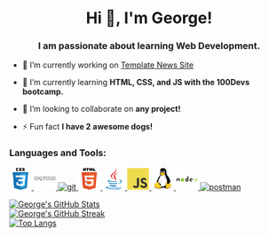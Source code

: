 <h1 align="center">Hi 👋, I'm George!</h1>
<h3 align="center">I am passionate about learning Web Development.</h3>

- 🔭 I’m currently working on [Template News Site](https://github.com/vincitamor/news-site-proj)

- 🌱 I’m currently learning **HTML, CSS, and JS with the 100Devs bootcamp.**

- 🤝 I’m looking to collaborate on **any project!**

- ⚡ Fun fact **I have 2 awesome dogs!**

<!--<h3 align="left">Connect with me:</h3>
<p align="left">
</p>
-->
<h3 align="left">Languages and Tools:</h3>
<p align="left"> <a href="https://www.w3schools.com/css/" target="_blank" rel="noreferrer"> <img src="https://raw.githubusercontent.com/devicons/devicon/master/icons/css3/css3-original-wordmark.svg" alt="css3" width="40" height="40"/> </a> <a href="https://expressjs.com" target="_blank" rel="noreferrer"> <img src="https://raw.githubusercontent.com/devicons/devicon/master/icons/express/express-original-wordmark.svg" alt="express" width="40" height="40"/> </a> <a href="https://git-scm.com/" target="_blank" rel="noreferrer"> <img src="https://www.vectorlogo.zone/logos/git-scm/git-scm-icon.svg" alt="git" width="40" height="40"/> </a> <a href="https://www.w3.org/html/" target="_blank" rel="noreferrer"> <img src="https://raw.githubusercontent.com/devicons/devicon/master/icons/html5/html5-original-wordmark.svg" alt="html5" width="40" height="40"/> </a> <a href="https://www.java.com" target="_blank" rel="noreferrer"> <img src="https://raw.githubusercontent.com/devicons/devicon/master/icons/java/java-original.svg" alt="java" width="40" height="40"/> </a> <a href="https://developer.mozilla.org/en-US/docs/Web/JavaScript" target="_blank" rel="noreferrer"> <img src="https://raw.githubusercontent.com/devicons/devicon/master/icons/javascript/javascript-original.svg" alt="javascript" width="40" height="40"/> </a> <a href="https://www.linux.org/" target="_blank" rel="noreferrer"> <img src="https://raw.githubusercontent.com/devicons/devicon/master/icons/linux/linux-original.svg" alt="linux" width="40" height="40"/> </a> <a href="https://nodejs.org" target="_blank" rel="noreferrer"> <img src="https://raw.githubusercontent.com/devicons/devicon/master/icons/nodejs/nodejs-original-wordmark.svg" alt="nodejs" width="40" height="40"/> </a> <a href="https://postman.com" target="_blank" rel="noreferrer"> <img src="https://www.vectorlogo.zone/logos/getpostman/getpostman-icon.svg" alt="postman" width="40" height="40"/> </a> </p>

[![George's GitHub Stats](https://github-readme-stats-sigma-five.vercel.app/api?username=vincitamor&show_icons=true&theme=tokyonight)](https://github.com/vincitamor)
<br />
[![George's GitHub Streak](https://github-readme-streak-stats.herokuapp.com?user=vincitamor&theme=tokyonight)](https://git.io/streak-stats)
<br />
[![Top Langs](https://github-readme-stats-sigma-five.vercel.app/api/top-langs/?username=vincitamor&layout=compact&show_icons=true&theme=tokyonight)](https://github.com/Benyamain)
